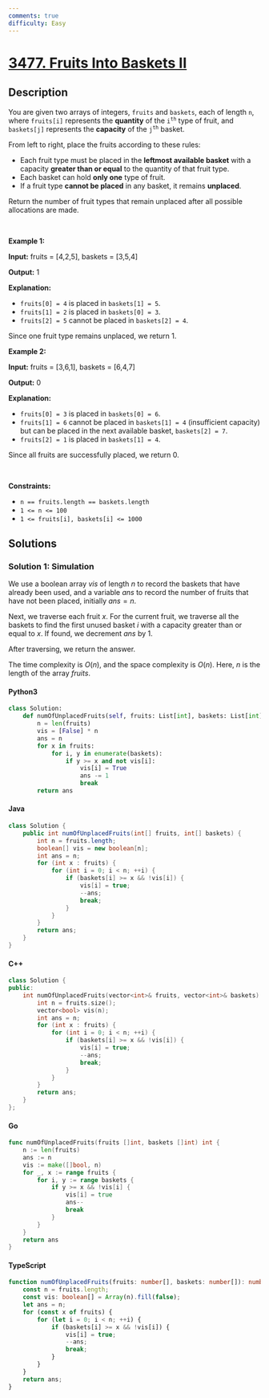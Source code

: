 ```yaml
---
comments: true
difficulty: Easy
---
```


<!-- problem:start -->

# [3477. Fruits Into Baskets II](https://leetcode.com/problems/fruits-into-baskets-ii)

## Description

<!-- description:start -->

<p>You are given two arrays of integers, <code>fruits</code> and <code>baskets</code>, each of length <code>n</code>, where <code>fruits[i]</code> represents the <strong>quantity</strong> of the <code>i<sup>th</sup></code> type of fruit, and <code>baskets[j]</code> represents the <strong>capacity</strong> of the <code>j<sup>th</sup></code> basket.</p>

<p>From left to right, place the fruits according to these rules:</p>

<ul>
	<li>Each fruit type must be placed in the <strong>leftmost available basket</strong> with a capacity <strong>greater than or equal</strong> to the quantity of that fruit type.</li>
	<li>Each basket can hold <b>only one</b> type of fruit.</li>
	<li>If a fruit type <b>cannot be placed</b> in any basket, it remains <b>unplaced</b>.</li>
</ul>

<p>Return the number of fruit types that remain unplaced after all possible allocations are made.</p>

<p>&nbsp;</p>
<p><strong class="example">Example 1:</strong></p>

<div class="example-block">
<p><strong>Input:</strong> <span class="example-io">fruits = [4,2,5], baskets = [3,5,4]</span></p>

<p><strong>Output:</strong> <span class="example-io">1</span></p>

<p><strong>Explanation:</strong></p>

<ul>
	<li><code>fruits[0] = 4</code> is placed in <code>baskets[1] = 5</code>.</li>
	<li><code>fruits[1] = 2</code> is placed in <code>baskets[0] = 3</code>.</li>
	<li><code>fruits[2] = 5</code> cannot be placed in <code>baskets[2] = 4</code>.</li>
</ul>

<p>Since one fruit type remains unplaced, we return 1.</p>
</div>

<p><strong class="example">Example 2:</strong></p>

<div class="example-block">
<p><strong>Input:</strong> <span class="example-io">fruits = [3,6,1], baskets = [6,4,7]</span></p>

<p><strong>Output:</strong> <span class="example-io">0</span></p>

<p><strong>Explanation:</strong></p>

<ul>
	<li><code>fruits[0] = 3</code> is placed in <code>baskets[0] = 6</code>.</li>
	<li><code>fruits[1] = 6</code> cannot be placed in <code>baskets[1] = 4</code> (insufficient capacity) but can be placed in the next available basket, <code>baskets[2] = 7</code>.</li>
	<li><code>fruits[2] = 1</code> is placed in <code>baskets[1] = 4</code>.</li>
</ul>

<p>Since all fruits are successfully placed, we return 0.</p>
</div>

<p>&nbsp;</p>
<p><strong>Constraints:</strong></p>

<ul>
	<li><code>n == fruits.length == baskets.length</code></li>
	<li><code>1 &lt;= n &lt;= 100</code></li>
	<li><code>1 &lt;= fruits[i], baskets[i] &lt;= 1000</code></li>
</ul>

<!-- description:end -->

## Solutions

<!-- solution:start -->

### Solution 1: Simulation

We use a boolean array $\textit{vis}$ of length $n$ to record the baskets that have already been used, and a variable $\textit{ans}$ to record the number of fruits that have not been placed, initially $\textit{ans} = n$.

Next, we traverse each fruit $x$. For the current fruit, we traverse all the baskets to find the first unused basket $i$ with a capacity greater than or equal to $x$. If found, we decrement $\textit{ans}$ by $1$.

After traversing, we return the answer.

The time complexity is $O(n)$, and the space complexity is $O(n)$. Here, $n$ is the length of the array $\textit{fruits}$.

<!-- tabs:start -->

#### Python3

```python
class Solution:
    def numOfUnplacedFruits(self, fruits: List[int], baskets: List[int]) -> int:
        n = len(fruits)
        vis = [False] * n
        ans = n
        for x in fruits:
            for i, y in enumerate(baskets):
                if y >= x and not vis[i]:
                    vis[i] = True
                    ans -= 1
                    break
        return ans
```

#### Java

```java
class Solution {
    public int numOfUnplacedFruits(int[] fruits, int[] baskets) {
        int n = fruits.length;
        boolean[] vis = new boolean[n];
        int ans = n;
        for (int x : fruits) {
            for (int i = 0; i < n; ++i) {
                if (baskets[i] >= x && !vis[i]) {
                    vis[i] = true;
                    --ans;
                    break;
                }
            }
        }
        return ans;
    }
}
```

#### C++

```cpp
class Solution {
public:
    int numOfUnplacedFruits(vector<int>& fruits, vector<int>& baskets) {
        int n = fruits.size();
        vector<bool> vis(n);
        int ans = n;
        for (int x : fruits) {
            for (int i = 0; i < n; ++i) {
                if (baskets[i] >= x && !vis[i]) {
                    vis[i] = true;
                    --ans;
                    break;
                }
            }
        }
        return ans;
    }
};
```

#### Go

```go
func numOfUnplacedFruits(fruits []int, baskets []int) int {
	n := len(fruits)
	ans := n
	vis := make([]bool, n)
	for _, x := range fruits {
		for i, y := range baskets {
			if y >= x && !vis[i] {
				vis[i] = true
				ans--
				break
			}
		}
	}
	return ans
}
```

#### TypeScript

```ts
function numOfUnplacedFruits(fruits: number[], baskets: number[]): number {
    const n = fruits.length;
    const vis: boolean[] = Array(n).fill(false);
    let ans = n;
    for (const x of fruits) {
        for (let i = 0; i < n; ++i) {
            if (baskets[i] >= x && !vis[i]) {
                vis[i] = true;
                --ans;
                break;
            }
        }
    }
    return ans;
}
```

<!-- tabs:end -->

<!-- solution:end -->

<!-- problem:end -->
